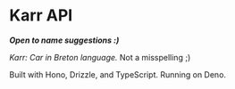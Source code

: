 # Karr API
***Open to name suggestions :)***

_Karr: Car in Breton language._ Not a misspelling ;)

Built with Hono, Drizzle, and TypeScript.
Running on Deno.
